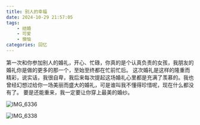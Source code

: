 ```yaml
---
title: 别人的幸福
date: 2024-10-29 21:57:05
tags: 
    - 结婚
    - 可爱
    - 懊恼
categories: 回忆
---
```

第一次和你参加别人的婚礼，开心、忙碌，你真的是个认真负责的女孩，我朋友的婚礼你是做的更多的那一个，至始至终都在忙前忙后。
这次婚礼是这样的隆重而精彩，说实话，我很自卑，我后来每次提起这场婚礼心里都是充满了羡慕的。我也曾经幻想过给你一场美丽而盛大的婚礼，可是谁叫我不懂得珍惜呢，现在什么都没有了。
要是还能重来，我一定要让你穿上最美的婚纱。

![IMG_6336](https://gmoonlight.oss-cn-chengdu.aliyuncs.com/img/202410292202421.JPG)

![IMG_6338](https://gmoonlight.oss-cn-chengdu.aliyuncs.com/img/202410292202216.JPG)
